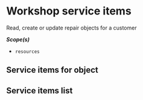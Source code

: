 # Workshop service items #

Read, create or update repair objects for a customer

***Scope(s)***

- `resources`

## Service items for object


## Service items list

